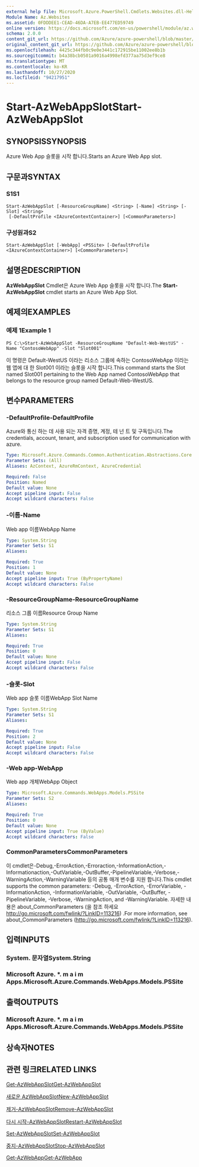 ```yaml
---
external help file: Microsoft.Azure.PowerShell.Cmdlets.Websites.dll-Help.xml
Module Name: Az.Websites
ms.assetid: 0FDDDEE1-CEAD-46DA-A7EB-EE477ED59749
online version: https://docs.microsoft.com/en-us/powershell/module/az.websites/start-azwebappslot
schema: 2.0.0
content_git_url: https://github.com/Azure/azure-powershell/blob/master/src/Websites/Websites/help/Start-AzWebAppSlot.md
original_content_git_url: https://github.com/Azure/azure-powershell/blob/master/src/Websites/Websites/help/Start-AzWebAppSlot.md
ms.openlocfilehash: 4425c344fb0c9e0e3441c172915be11002ee8b1b
ms.sourcegitcommit: b4a38bcb0501a9016a4998efd377aa75d3ef9ce8
ms.translationtype: MT
ms.contentlocale: ko-KR
ms.lasthandoff: 10/27/2020
ms.locfileid: "94217951"
---
```

# <span data-ttu-id="86549-101">Start-AzWebAppSlot</span><span class="sxs-lookup"><span data-stu-id="86549-101">Start-AzWebAppSlot</span></span>

## <span data-ttu-id="86549-102">SYNOPSIS</span><span class="sxs-lookup"><span data-stu-id="86549-102">SYNOPSIS</span></span>
<span data-ttu-id="86549-103">Azure Web App 슬롯을 시작 합니다.</span><span class="sxs-lookup"><span data-stu-id="86549-103">Starts an Azure Web App slot.</span></span>

## <span data-ttu-id="86549-104">구문과</span><span class="sxs-lookup"><span data-stu-id="86549-104">SYNTAX</span></span>

### <span data-ttu-id="86549-105">S1</span><span class="sxs-lookup"><span data-stu-id="86549-105">S1</span></span>
```
Start-AzWebAppSlot [-ResourceGroupName] <String> [-Name] <String> [-Slot] <String>
 [-DefaultProfile <IAzureContextContainer>] [<CommonParameters>]
```

### <span data-ttu-id="86549-106">구성원과</span><span class="sxs-lookup"><span data-stu-id="86549-106">S2</span></span>
```
Start-AzWebAppSlot [-WebApp] <PSSite> [-DefaultProfile <IAzureContextContainer>] [<CommonParameters>]
```

## <span data-ttu-id="86549-107">설명은</span><span class="sxs-lookup"><span data-stu-id="86549-107">DESCRIPTION</span></span>
<span data-ttu-id="86549-108">**AzWebAppSlot** Cmdlet은 Azure Web App 슬롯을 시작 합니다.</span><span class="sxs-lookup"><span data-stu-id="86549-108">The **Start-AzWebAppSlot** cmdlet starts an Azure Web App Slot.</span></span>

## <span data-ttu-id="86549-109">예제의</span><span class="sxs-lookup"><span data-stu-id="86549-109">EXAMPLES</span></span>

### <span data-ttu-id="86549-110">예제 1</span><span class="sxs-lookup"><span data-stu-id="86549-110">Example 1</span></span>
```
PS C:\>Start-AzWebAppSlot -ResourceGroupName "Default-Web-WestUS" -Name "ContosoWebApp" -Slot "Slot001"
```

<span data-ttu-id="86549-111">이 명령은 Default-WestUS 이라는 리소스 그룹에 속하는 ContosoWebApp 이라는 웹 앱에 대 한 Slot001 이라는 슬롯을 시작 합니다.</span><span class="sxs-lookup"><span data-stu-id="86549-111">This command starts the Slot named Slot001 pertaining to the Web App named ContosoWebApp that belongs to the resource group named Default-Web-WestUS.</span></span>

## <span data-ttu-id="86549-112">변수</span><span class="sxs-lookup"><span data-stu-id="86549-112">PARAMETERS</span></span>

### <span data-ttu-id="86549-113">-DefaultProfile</span><span class="sxs-lookup"><span data-stu-id="86549-113">-DefaultProfile</span></span>
<span data-ttu-id="86549-114">Azure와 통신 하는 데 사용 되는 자격 증명, 계정, 테 넌 트 및 구독입니다.</span><span class="sxs-lookup"><span data-stu-id="86549-114">The credentials, account, tenant, and subscription used for communication with azure.</span></span>

```yaml
Type: Microsoft.Azure.Commands.Common.Authentication.Abstractions.Core.IAzureContextContainer
Parameter Sets: (All)
Aliases: AzContext, AzureRmContext, AzureCredential

Required: False
Position: Named
Default value: None
Accept pipeline input: False
Accept wildcard characters: False
```

### <span data-ttu-id="86549-115">-이름</span><span class="sxs-lookup"><span data-stu-id="86549-115">-Name</span></span>
<span data-ttu-id="86549-116">Web app 이름</span><span class="sxs-lookup"><span data-stu-id="86549-116">WebApp Name</span></span>

```yaml
Type: System.String
Parameter Sets: S1
Aliases:

Required: True
Position: 1
Default value: None
Accept pipeline input: True (ByPropertyName)
Accept wildcard characters: False
```

### <span data-ttu-id="86549-117">-ResourceGroupName</span><span class="sxs-lookup"><span data-stu-id="86549-117">-ResourceGroupName</span></span>
<span data-ttu-id="86549-118">리소스 그룹 이름</span><span class="sxs-lookup"><span data-stu-id="86549-118">Resource Group Name</span></span>

```yaml
Type: System.String
Parameter Sets: S1
Aliases:

Required: True
Position: 0
Default value: None
Accept pipeline input: False
Accept wildcard characters: False
```

### <span data-ttu-id="86549-119">-슬롯</span><span class="sxs-lookup"><span data-stu-id="86549-119">-Slot</span></span>
<span data-ttu-id="86549-120">Web app 슬롯 이름</span><span class="sxs-lookup"><span data-stu-id="86549-120">WebApp Slot Name</span></span>

```yaml
Type: System.String
Parameter Sets: S1
Aliases:

Required: True
Position: 2
Default value: None
Accept pipeline input: False
Accept wildcard characters: False
```

### <span data-ttu-id="86549-121">-Web app</span><span class="sxs-lookup"><span data-stu-id="86549-121">-WebApp</span></span>
<span data-ttu-id="86549-122">Web app 개체</span><span class="sxs-lookup"><span data-stu-id="86549-122">WebApp Object</span></span>

```yaml
Type: Microsoft.Azure.Commands.WebApps.Models.PSSite
Parameter Sets: S2
Aliases:

Required: True
Position: 0
Default value: None
Accept pipeline input: True (ByValue)
Accept wildcard characters: False
```

### <span data-ttu-id="86549-123">CommonParameters</span><span class="sxs-lookup"><span data-stu-id="86549-123">CommonParameters</span></span>
<span data-ttu-id="86549-124">이 cmdlet은-Debug,-ErrorAction,-Erroraction,-InformationAction,-Informationaction,-OutVariable,-OutBuffer,-PipelineVariable,-Verbose,-WarningAction,-WarningVariable 등의 공통 매개 변수를 지원 합니다.</span><span class="sxs-lookup"><span data-stu-id="86549-124">This cmdlet supports the common parameters: -Debug, -ErrorAction, -ErrorVariable, -InformationAction, -InformationVariable, -OutVariable, -OutBuffer, -PipelineVariable, -Verbose, -WarningAction, and -WarningVariable.</span></span> <span data-ttu-id="86549-125">자세한 내용은 about_CommonParameters (을 참조 하세요 http://go.microsoft.com/fwlink/?LinkID=113216) .</span><span class="sxs-lookup"><span data-stu-id="86549-125">For more information, see about_CommonParameters (http://go.microsoft.com/fwlink/?LinkID=113216).</span></span>

## <span data-ttu-id="86549-126">입력</span><span class="sxs-lookup"><span data-stu-id="86549-126">INPUTS</span></span>

### <span data-ttu-id="86549-127">System. 문자열</span><span class="sxs-lookup"><span data-stu-id="86549-127">System.String</span></span>

### <span data-ttu-id="86549-128">Microsoft Azure. \*. m a i m Apps.</span><span class="sxs-lookup"><span data-stu-id="86549-128">Microsoft.Azure.Commands.WebApps.Models.PSSite</span></span>

## <span data-ttu-id="86549-129">출력</span><span class="sxs-lookup"><span data-stu-id="86549-129">OUTPUTS</span></span>

### <span data-ttu-id="86549-130">Microsoft Azure. \*. m a i m Apps.</span><span class="sxs-lookup"><span data-stu-id="86549-130">Microsoft.Azure.Commands.WebApps.Models.PSSite</span></span>

## <span data-ttu-id="86549-131">상속자</span><span class="sxs-lookup"><span data-stu-id="86549-131">NOTES</span></span>

## <span data-ttu-id="86549-132">관련 링크</span><span class="sxs-lookup"><span data-stu-id="86549-132">RELATED LINKS</span></span>

[<span data-ttu-id="86549-133">Get-AzWebAppSlot</span><span class="sxs-lookup"><span data-stu-id="86549-133">Get-AzWebAppSlot</span></span>](./Get-AzWebAppSlot.md)

[<span data-ttu-id="86549-134">새로운 AzWebAppSlot</span><span class="sxs-lookup"><span data-stu-id="86549-134">New-AzWebAppSlot</span></span>](./New-AzWebAppSlot.md)

[<span data-ttu-id="86549-135">제거-AzWebAppSlot</span><span class="sxs-lookup"><span data-stu-id="86549-135">Remove-AzWebAppSlot</span></span>](./Remove-AzWebAppSlot.md)

[<span data-ttu-id="86549-136">다시 시작-AzWebAppSlot</span><span class="sxs-lookup"><span data-stu-id="86549-136">Restart-AzWebAppSlot</span></span>](./Restart-AzWebAppSlot.md)

[<span data-ttu-id="86549-137">Set-AzWebAppSlot</span><span class="sxs-lookup"><span data-stu-id="86549-137">Set-AzWebAppSlot</span></span>](./Set-AzWebAppSlot.md)

[<span data-ttu-id="86549-138">중지-AzWebAppSlot</span><span class="sxs-lookup"><span data-stu-id="86549-138">Stop-AzWebAppSlot</span></span>](./Stop-AzWebAppSlot.md)

[<span data-ttu-id="86549-139">Get-AzWebApp</span><span class="sxs-lookup"><span data-stu-id="86549-139">Get-AzWebApp</span></span>](./Get-AzWebApp.md)
